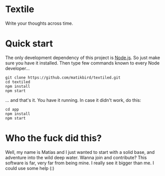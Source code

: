 Textile
==============
Write your thoughts across time. 
# Quick start
The only development dependency of this project is [Node.js](https://nodejs.org). So just make sure you have it installed.
Then type few commands known to every Node developer...
```
git clone https://github.com/matikbird/textiled.git
cd textiled
npm install
npm start
```
... and that's it. You have it running.
In case it didn't work, do this:
```
cd app
npm install
npm start
```
# Who the fuck did this?
Well, my name is Matías and I just wanted to start with a solid base, and adventure into the wild deep water.
Wanna join and contribute? This software is far, very far from being mine. I really see it bigger than me.
I could use some help (:)
